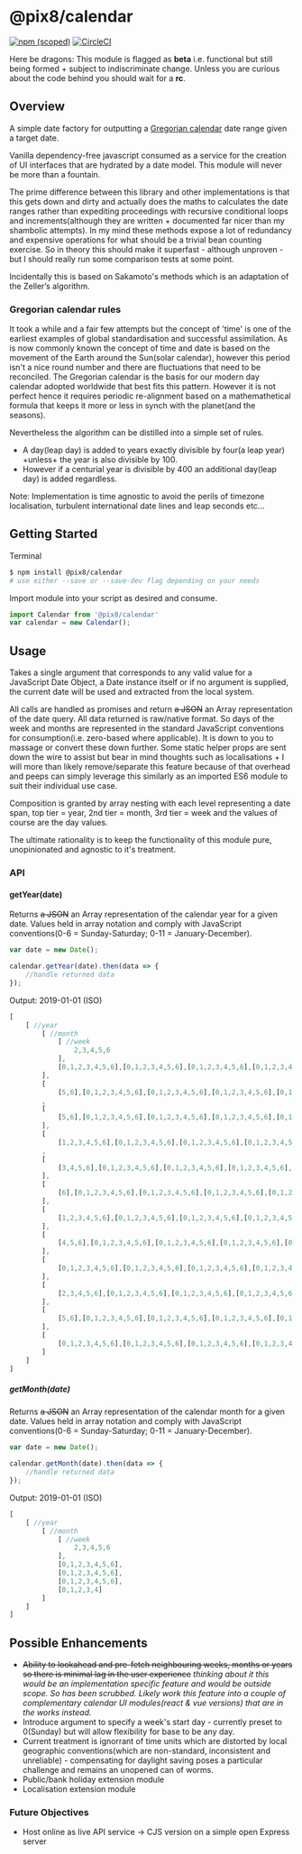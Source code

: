 # @pix8/calendar

[![npm (scoped)](https://img.shields.io/npm/v/@pix8/calendar.svg)](https://www.npmjs.com/package/@pix8/calendar)
[![CircleCI](https://circleci.com/bb/pix8/npm.calendar.svg?style=svg&circle-token=6a94ff0d0a7d7557a3d3438d87501d980e932ce2)](https://circleci.com/bb/pix8/npm.calendar)

Here be dragons: This module is flagged as **beta** i.e. functional but still being formed + subject to indiscriminate change. Unless you are curious about the code behind you should wait for a **rc**.

## Overview

A simple date factory for outputting a [Gregorian calendar](https://en.wikipedia.org/wiki/Gregorian_calendar) date range given a target date.

Vanilla dependency-free javascript consumed as a service for the creation of UI interfaces that are hydrated by a date model. This module will never be more than a fountain.

The prime difference between this library and other implementations is that this gets down and dirty and actually does the maths to calculates the date ranges rather than expediting proceedings with recursive conditional loops and increments(although they are written + documented far nicer than my shambolic attempts). In my mind these methods expose a lot of redundancy and expensive operations for what should be a trivial bean counting exercise. So in theory this should make it superfast - although unproven - but I should really run some comparison tests at some point.

Incidentally this is based on Sakamoto's methods which is an adaptation of the Zeller’s algorithm.

### Gregorian calendar rules
It took a while and a fair few attempts but the concept of 'time' is one of the earliest examples of global standardisation and successful assimilation. As is now commonly known the concept of time and date is based on the movement of the Earth around the Sun(solar calendar), however this period isn't a nice round number and there are fluctuations that need to be reconciled. The Gregorian calendar is the basis for our modern day calendar adopted worldwide that best fits this pattern. However it is not perfect hence it requires periodic re-alignment based on a mathemathetical formula that keeps it more or less in synch with the planet(and the seasons).

Nevertheless the algorithm can be distilled into a simple set of rules.

* A day(leap day) is added to years exactly divisible by four(a leap year) +unless+ the year is also divisible by 100.
* However if a centurial year is divisible by 400 an additional day(leap day) is added regardless.

Note: Implementation is time agnostic to avoid the perils of timezone localisation, turbulent international date lines and leap seconds etc...

## Getting Started

Terminal
```sh
$ npm install @pix8/calendar
# use either --save or --save-dev flag depending on your needs
```

Import module into your script as desired and consume.
```javascript
import Calendar from '@pix8/calendar'
var calendar = new Calendar();
```

## Usage

Takes a single argument that corresponds to any valid value for a JavaScript Date Object, a Date instance itself or if no argument is supplied, the current date will be used and extracted from the local system.

All calls are handled as promises and return ~~a JSON~~ an Array representation of the date query. All data returned is raw/native format. So days of the week and months are represented in the standard JavaScript conventions for consumption(i.e. zero-based where applicable). It is down to you to massage or convert these down further. Some static helper props are sent down the wire to assist but bear in mind thoughts such as localisations + I will more than likely remove/separate this feature because of that overhead and peeps can simply leverage this similarly as an imported ES6 module to suit their individual use case.

Composition is granted by array nesting with each level representing a date span, top tier = year, 2nd tier = month, 3rd tier = week and the values of course are the day values.

The ultimate rationality is to keep the functionality of this module pure, unopinionated and agnostic to it's treatment.

### API

#### getYear(date)
Returns ~~a JSON~~ an Array representation of the calendar year for a given date. Values held in array notation and comply with JavaScript conventions(0-6 = Sunday-Saturday; 0-11 = January-December).

```javascript
var date = new Date();

calendar.getYear(date).then(data => {
	//handle returned data
});
```

Output: 2019-01-01 (ISO)
```javascript
[
	[ //year
		[ //month
			[ //week
				2,3,4,5,6
			],
			[0,1,2,3,4,5,6],[0,1,2,3,4,5,6],[0,1,2,3,4,5,6],[0,1,2,3,4]
		],
		[
			[5,6],[0,1,2,3,4,5,6],[0,1,2,3,4,5,6],[0,1,2,3,4,5,6],[0,1,2,3,4]]
		,
		[
			[5,6],[0,1,2,3,4,5,6],[0,1,2,3,4,5,6],[0,1,2,3,4,5,6],[0,1,2,3,4,5,6],[0]
		],
		[
			[1,2,3,4,5,6],[0,1,2,3,4,5,6],[0,1,2,3,4,5,6],[0,1,2,3,4,5,6],[0,1,2]]
		,
		[
			[3,4,5,6],[0,1,2,3,4,5,6],[0,1,2,3,4,5,6],[0,1,2,3,4,5,6],[0,1,2,3,4,5]
		],
		[
			[6],[0,1,2,3,4,5,6],[0,1,2,3,4,5,6],[0,1,2,3,4,5,6],[0,1,2,3,4,5,6],[0]
		],
		[
			[1,2,3,4,5,6],[0,1,2,3,4,5,6],[0,1,2,3,4,5,6],[0,1,2,3,4,5,6],[0,1,2,3]
		],
		[
			[4,5,6],[0,1,2,3,4,5,6],[0,1,2,3,4,5,6],[0,1,2,3,4,5,6],[0,1,2,3,4,5,6]
		],
		[
			[0,1,2,3,4,5,6],[0,1,2,3,4,5,6],[0,1,2,3,4,5,6],[0,1,2,3,4,5,6],[0,1]
		],
		[
			[2,3,4,5,6],[0,1,2,3,4,5,6],[0,1,2,3,4,5,6],[0,1,2,3,4,5,6],[0,1,2,3,4]
		],
		[
			[5,6],[0,1,2,3,4,5,6],[0,1,2,3,4,5,6],[0,1,2,3,4,5,6],[0,1,2,3,4,5,6]
		],
		[
			[0,1,2,3,4,5,6],[0,1,2,3,4,5,6],[0,1,2,3,4,5,6],[0,1,2,3,4,5,6],[0,1,2]
		]
	]
]
```

##### getMonth(date)
Returns ~~a JSON~~ an Array representation of the calendar month for a given date. Values held in array notation and comply with JavaScript conventions(0-6 = Sunday-Saturday; 0-11 = January-December).

```javascript
var date = new Date();

calendar.getMonth(date).then(data => {
	//handle returned data
});

```

Output: 2019-01-01 (ISO)
```javascript
[
	[ //year
		[ //month
			[ //week
				2,3,4,5,6
			],
			[0,1,2,3,4,5,6],
			[0,1,2,3,4,5,6],
			[0,1,2,3,4,5,6],
			[0,1,2,3,4]
		]
	]
]
```

## Possible Enhancements

* ~~Ability to lookahead and pre-fetch neighbouring weeks, months or years so there is minimal lag in the user experience~~ *thinking about it this would be an implementation specific feature and would be outside scope. So has been scrubbed. Likely work this feature into a couple of complementary calendar UI modules(react & vue versions) that are in the works instead.*
* Introduce argument to specify a week's start day - currently preset to 0(Sunday) but will allow flexibility for base to be any day.
* Current treatment is ignorrant of time units which are distorted by local geographic conventions(which are non-standard, inconsistent and unreliable) - compensating for daylight saving poses a particular challenge and remains an unopened can of worms.
* Public/bank holiday extension module
* Localisation extension module

### Future Objectives

* Host online as live API service -> CJS version on a simple open Express server
